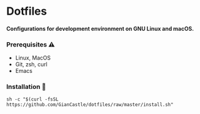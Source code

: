 # Dotfiles 
#### Configurations for development environment on GNU Linux and  macOS.

### Prerequisites ⚠️

- Linux, MacOS
- Git, zsh, curl
- Emacs

### Installation 🥳
```sh -c "$(curl -fsSL https://github.com/GianCastle/dotfiles/raw/master/install.sh"```
